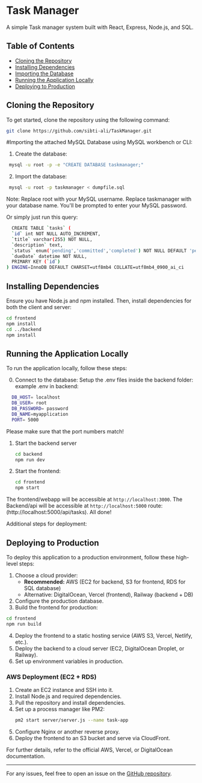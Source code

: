 # Task Manager

A simple Task manager system built with React, Express, Node.js, and SQL.

## Table of Contents
- [Cloning the Repository](#cloning-the-repository)
- [Installing Dependencies](#installing-dependencies)
- [Importing the Database](#importing-the-database)
- [Running the Application Locally](#running-the-application-locally)
- [Deploying to Production](#deploying-to-production)

## Cloning the Repository

To get started, clone the repository using the following command:

```sh
git clone https://github.com/sibti-ali/TaskManager.git
```
#Importing the attached MySQL Database using MySQL workbench or CLI:
1. Create the database:
 ```sh
  mysql -u root -p -e "CREATE DATABASE taskmanager;"
   ```
2. Import the database:
 ```sh
  mysql -u root -p taskmanager < dumpfile.sql
   ```
Note:
Replace root with your MySQL username.
Replace taskmanager with your database name.
You'll be prompted to enter your MySQL password.

Or simply just run this query:
```sh
  CREATE TABLE `tasks` (
  `id` int NOT NULL AUTO_INCREMENT,
  `title` varchar(255) NOT NULL,
  `description` text,
  `status` enum('pending','committed','completed') NOT NULL DEFAULT 'pending',
  `dueDate` datetime NOT NULL,
  PRIMARY KEY (`id`)
) ENGINE=InnoDB DEFAULT CHARSET=utf8mb4 COLLATE=utf8mb4_0900_ai_ci
   ```


## Installing Dependencies

Ensure you have Node.js and npm installed. Then, install dependencies for both the client and server:

```sh
cd frontend
npm install
cd ../backend
npm install
```


## Running the Application Locally

To run the application locally, follow these steps:

0. Connect to the database: Setup the .env files inside the backend folder:
 example .env in backend:

 ```sh
   DB_HOST= localhost
   DB_USER= root
   DB_PASSWORD= password
   DB_NAME=myapplication
   PORT= 5000
   ```

Please make sure that the port numbers match!

1. Start the backend server
   ```sh
   cd backend
   npm run dev
   ```

2. Start the frontend:
   ```sh
   cd frontend
   npm start
   ```

The frontend/webapp will be accessible at `http://localhost:3000`.
The Backend/api will be accessible at `http://localhost:5000` route: (http://localhost:5000/api/tasks).
All done!

Additional steps for deployment:
## Deploying to Production

To deploy this application to a production environment, follow these high-level steps:

1. Choose a cloud provider:
   - **Recommended:** AWS (EC2 for backend, S3 for frontend, RDS for SQL database)
   - Alternative: DigitalOcean, Vercel (frontend), Railway (backend + DB)
2. Configure the production database.
3. Build the frontend for production:

```sh
cd frontend
npm run build
```

4. Deploy the frontend to a static hosting service (AWS S3, Vercel, Netlify, etc.).
5. Deploy the backend to a cloud server (EC2, DigitalOcean Droplet, or Railway).
6. Set up environment variables in production.

### AWS Deployment (EC2 + RDS)

1. Create an EC2 instance and SSH into it.
2. Install Node.js and required dependencies.
3. Pull the repository and install dependencies.
4. Set up a process manager like PM2:
   ```sh
   pm2 start server/server.js --name task-app
   ```
5. Configure Nginx or another reverse proxy.
6. Deploy the frontend to an S3 bucket and serve via CloudFront.

For further details, refer to the official AWS, Vercel, or DigitalOcean documentation.

---

For any issues, feel free to open an issue on the [GitHub repository](https://github.com/sibti-ali/ContactsApplication/issues).

